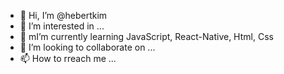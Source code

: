 - 👋 Hi, I’m @hebertkim
- 👀 I’m interested in ...
- 🌱 mI’m currently learning JavaScript, React-Native, Html, Css
- 💞️ I’m looking to collaborate on ...
- 📫 How to rreach me ...

<script type="text/javascript" src="https://platform.linkedin.com/badges/js/profile.js" async defer></script>

<!---
hebertkim/hebertkim is a ✨ special ✨ repository because its `README.md` (this file) appears on your GitHub profile.
You can click the Preview link to take a look at your changes.
--->
